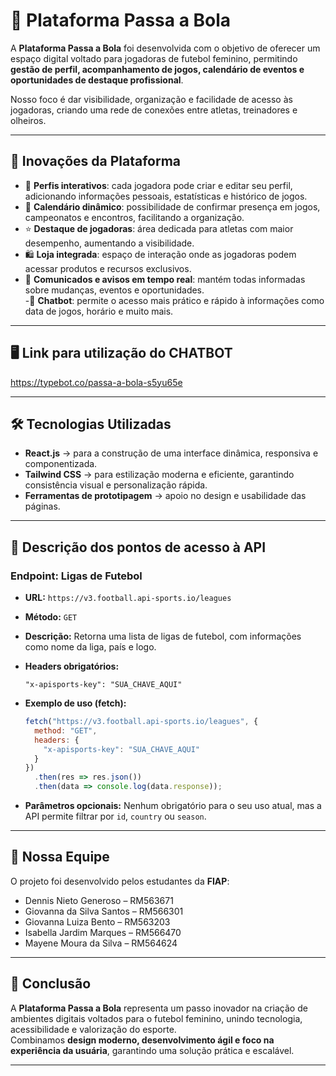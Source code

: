 # 📌 Plataforma Passa a Bola  

A **Plataforma Passa a Bola** foi desenvolvida com o objetivo de oferecer um espaço digital voltado para jogadoras de futebol feminino, permitindo **gestão de perfil, acompanhamento de jogos, calendário de eventos e oportunidades de destaque profissional**.  

Nosso foco é dar visibilidade, organização e facilidade de acesso às jogadoras, criando uma rede de conexões entre atletas, treinadores e olheiros.  

---

## 🚀 Inovações da Plataforma  

- 🎯 **Perfis interativos**: cada jogadora pode criar e editar seu perfil, adicionando informações pessoais, estatísticas e histórico de jogos.  
- 📅 **Calendário dinâmico**: possibilidade de confirmar presença em jogos, campeonatos e encontros, facilitando a organização.  
- ⭐ **Destaque de jogadoras**: área dedicada para atletas com maior desempenho, aumentando a visibilidade.  
- 🛍️ **Loja integrada**: espaço de interação onde as jogadoras podem acessar produtos e recursos exclusivos.  
- 📢 **Comunicados e avisos em tempo real**: mantém todas informadas sobre mudanças, eventos e oportunidades.  
-🤖 **Chatbot**: permite o acesso mais prático e rápido à informações como data de jogos, horário e muito mais.

---

## 🖥 Link para utilização do CHATBOT

https://typebot.co/passa-a-bola-s5yu65e

---

## 🛠️ Tecnologias Utilizadas  

- **React.js** → para a construção de uma interface dinâmica, responsiva e componentizada.  
- **Tailwind CSS** → para estilização moderna e eficiente, garantindo consistência visual e personalização rápida.  
- **Ferramentas de prototipagem** → apoio no design e usabilidade das páginas.  

---

## 📌 Descrição dos pontos de acesso à API

###  Endpoint: Ligas de Futebol

* **URL:** `https://v3.football.api-sports.io/leagues`
* **Método:** `GET`
* **Descrição:** Retorna uma lista de ligas de futebol, com informações como nome da liga, país e logo.
* **Headers obrigatórios:**

  ```http
  "x-apisports-key": "SUA_CHAVE_AQUI"
  ```
* **Exemplo de uso (fetch):**

  ```javascript
  fetch("https://v3.football.api-sports.io/leagues", {
    method: "GET",
    headers: {
      "x-apisports-key": "SUA_CHAVE_AQUI"
    }
  })
    .then(res => res.json())
    .then(data => console.log(data.response));
  ```
* **Parâmetros opcionais:** Nenhum obrigatório para o seu uso atual, mas a API permite filtrar por `id`, `country` ou `season`.

---
## 👥 Nossa Equipe  

O projeto foi desenvolvido pelos estudantes da **FIAP**:  

- Dennis Nieto Generoso – RM563671  
- Giovanna da Silva Santos – RM566301  
- Giovanna Luiza Bento – RM563203  
- Isabella Jardim Marques – RM566470  
- Mayene Moura da Silva – RM564624  

---

## 📖 Conclusão  

A **Plataforma Passa a Bola** representa um passo inovador na criação de ambientes digitais voltados para o futebol feminino, unindo tecnologia, acessibilidade e valorização do esporte.  
Combinamos **design moderno, desenvolvimento ágil e foco na experiência da usuária**, garantindo uma solução prática e escalável.  

---
